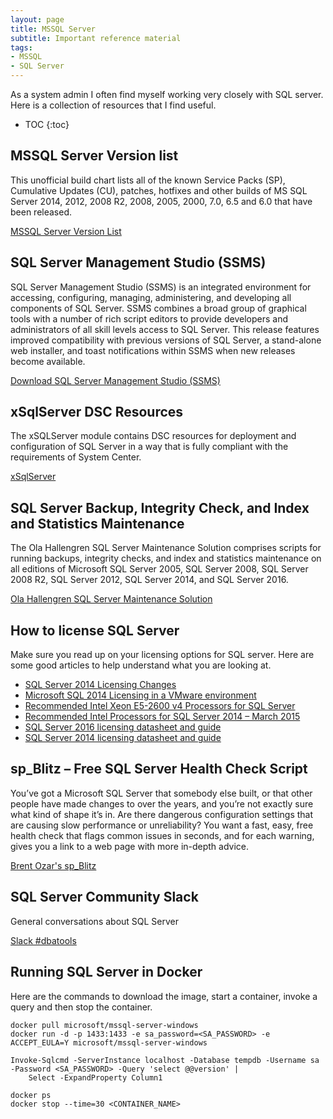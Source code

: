```yaml
---
layout: page
title: MSSQL Server
subtitle: Important reference material
tags:
- MSSQL
- SQL Server
---
```

As a system admin I often find myself working very closely with SQL server. Here is a collection of resources that I find useful.

* TOC
  {:toc}

## MSSQL Server Version list

This unofficial build chart lists all of the known Service Packs (SP), Cumulative Updates (CU), patches, hotfixes and other builds of MS SQL Server 2014, 2012, 2008 R2, 2008, 2005, 2000, 7.0, 6.5 and 6.0 that have been released.

[MSSQL Server Version List](http://sqlserverbuilds.blogspot.com/)

## SQL Server Management Studio (SSMS)

SQL Server Management Studio (SSMS) is an integrated environment for accessing, configuring, managing, administering, and developing all components of SQL Server. SSMS combines a broad group of graphical tools with a number of rich script editors to provide developers and administrators of all skill levels access to SQL Server. This release features improved compatibility with previous versions of SQL Server, a stand-alone web installer, and toast notifications within SSMS when new releases become available.

[Download SQL Server Management Studio (SSMS)](https://msdn.microsoft.com/en-us/library/mt238290.aspx)

## xSqlServer DSC Resources

The xSQLServer module contains DSC resources for deployment and configuration of SQL Server in a way that is fully compliant with the requirements of System Center.

[xSqlServer](https://github.com/PowerShell/xSQLServer)

## SQL Server Backup, Integrity Check, and Index and Statistics Maintenance

The Ola Hallengren SQL Server Maintenance Solution comprises scripts for running backups, integrity checks, and index and statistics maintenance on all editions of Microsoft SQL Server 2005, SQL Server 2008, SQL Server 2008 R2, SQL Server 2012, SQL Server 2014, and SQL Server 2016.

[Ola Hallengren SQL Server Maintenance Solution](https://ola.hallengren.com/)

## How to license SQL Server

Make sure you read up on your licensing options for SQL server. Here are some good articles to help understand what you are looking at.

* [SQL Server 2014 Licensing Changes](https://www.brentozar.com/archive/2014/04/sql-server-2014-licensing-changes/)
* [Microsoft SQL 2014 Licensing in a VMware environment](https://www.vmguru.com/2015/03/microsoft-sql-2014-licensing-in-a-vmware-environment/)
* [Recommended Intel Xeon E5-2600 v4 Processors for SQL Server](http://www.sqlskills.com/blogs/glenn/recommended-intel-xeon-e5-2600-v4-processors-for-sql-server/)
* [Recommended Intel Processors for SQL Server 2014 – March 2015](https://sqlperformance.com/2015/03/system-configuration/recommended-cpus-sql-server-2014)
* [SQL Server 2016 licensing datasheet and guide](http://download.microsoft.com/download/9/C/6/9C6EB70A-8D52-48F4-9F04-08970411B7A3/SQL_Server_2016_Licensing_Guide_EN_US.pdf)
* [SQL Server 2014 licensing datasheet and guide](http://go.microsoft.com/fwlink/?LinkId=230678)

## sp_Blitz – Free SQL Server Health Check Script

You’ve got a Microsoft SQL Server that somebody else built, or that other people have made changes to over the years, and you’re not exactly sure what kind of shape it’s in. Are there dangerous configuration settings that are causing slow performance or unreliability?
You want a fast, easy, free health check that flags common issues in seconds, and for each warning, gives you a link to a web page with more in-depth advice.

[Brent Ozar's sp_Blitz](https://www.brentozar.com/blitz/)

## SQL Server Community Slack

General conversations about SQL Server

[Slack #dbatools](https://sqlcommunity.slack.com/messages/dbatools/)

## Running SQL Server in Docker

Here are the commands to download the image, start a container, invoke a query and then stop the container.

    docker pull microsoft/mssql-server-windows
    docker run -d -p 1433:1433 -e sa_password=<SA_PASSWORD> -e ACCEPT_EULA=Y microsoft/mssql-server-windows
    
    Invoke-Sqlcmd -ServerInstance localhost -Database tempdb -Username sa -Password <SA_PASSWORD> -Query 'select @@version' | 
        Select -ExpandProperty Column1
    
    docker ps
    docker stop --time=30 <CONTAINER_NAME>